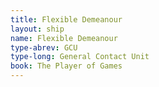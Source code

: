 ```yaml
---
title: Flexible Demeanour
layout: ship
name: Flexible Demeanour
type-abrev: GCU
type-long: General Contact Unit
book: The Player of Games
---
```


